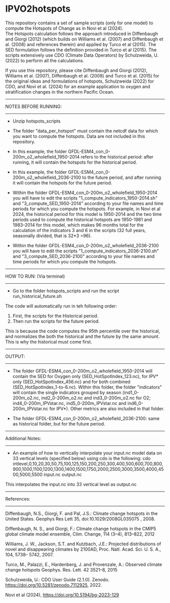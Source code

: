 # IPVO2hotspots

This repository contains a set of sample scripts (only for one model) to compute the Hotspots of Change as in Novi et al (2024).  
The Hotspots calculation follows the approach introduced in Diffenbaugh and Giorgi (2012) 
(which builds on Williams et al. (2007) and Diffenbaugh et al. (2008) and references therein) and applied by Turco et al (2015). 
The SED formulation follows the definition provided in Turco et al (2015). 
The scripts extensively use CDO (Climate Data Operators) by Schulzweida, U. (2022) to perform all the calculations. 

If you use this repository, please cite Diffenbaugh and Giorgi (2012), Williams et al. (2007), Diffenbaugh et al. (2008) and Turco et al. (2015) for the original ideas and formulations of hotspots, Schulzweida (2022) for CDO, and Novi et al. (2024) for an example application to oxygen and stratification changes in the northern Pacific Ocean.  



***********************
NOTES BEFORE RUNNING: 
***********************
- Unzip hotspots_scripts
- The folder "data_per_hotspot" must contain the netcdf data for which you want to compute the hotspots. Data are not included in this repository. 
- In this example, the folder GFDL-ESM4_con_0-200m_o2_wholefield_1950-2014 refers to the historical period: after running, it will contain the hotspots for the historical period. 
- In this example, the folder GFDL-ESM4_con_0-200m_o2_wholefield_2036-2100 to the future period, and after running it will contain the hotspots for the future period.
- Within the folder GFDL-ESM4_con_0-200m_o2_wholefield_1950-2014 you will have to edit the scripts
  "1_compute_indicators_1950-2014.sh" and "3_compute_SED_1950-2014" according to your file names and time periods for which you compute the hotspots. For example, in Novi et al 2024, the historical period for this model is 1950-2014 and the two time periods used to compute the historical hotspots are 1950-1981 and 1983-2014 for this model, which makes 96 months total for the calculation of the indicators 3 and 6 in the scripts (32 full years, seasonally divided, that is 32*3 =96). 

- Within the folder GFDL-ESM4_con_0-200m_o2_wholefield_2036-2100 you will have to edit the scripts
  "1_compute_indicators_2036-2100.sh" and "3_compute_SED_2036-2100" according to your file names and time periods for which you compute the hotspots.

***************************
HOW TO RUN: (Via terminal)
***************************

- Go to the folder hotspots_scripts and run the script run_historical_future.sh 

The code will automatically run in teh following order:  
1) First, the scripts for the Historical period.
2) Then run the scripts for the future period.

This is because the code computes the 95th percentile over the historical, and normalizes the both the historical and the future by the same 
amount. This is why the historical must come first. 

***********************
OUTPUT: 
***********************
- The folder GFDL-ESM4_con_0-200m_o2_wholefield_1950-2014 will contain the SED for Oxygen only (SED_HotSpotIndex_123.nc), for IPV* only (SED_HotSpotIndex_456.nc) and for both combined (SED_HotSpotIndex_1-to-6.nc). Within this folder, the folder "indicators" will contain the single indicators grouped by season (ind1_0-200m_o2.nc, ind2_0-200m_o2.nc and ind3_0-200m_o2.nc for O2; ind4_0-200m_IPVstar.nc, ind5_0-200m_IPVstar.nc and ind6_0-200m_IPVstar.nc for IPV*). Other metrics are also included in that folder. 

- The folder GFDL-ESM4_con_0-200m_o2_wholefield_2036-2100: same as historical folder, but for the future period. 


***********************
 Additional Notes:
***********************

- An example of how to vertically interpolate your input.nc model data on 33 vertical levels (specified below) using cdo is the following: 
cdo intlevel,0,10,20,30,50,75,100,125,150,200,250,300,400,500,600,700,800,900,1000,1100,1200,1300,1400,1500,1750,2000,2500,3000,3500,4000,4500,5000,5500 input.nc output.nc

This interpolates the input.nc into 33 vertical level as output.nc

*********************************************
References: 
*********************************************
Diffenbaugh, N.S., Giorgi, F. and Pal, J.S.: Climate change hotspots in the United States. Geophys Res Lett 35, doi:10.1029/2008GL035075 , 2008. 

Diffenbaugh, N. S., and Giorgi, F.: Climate change hotspots in the CMIP5 global climate model ensemble, Clim. Change, 114 (3–4), 813–822, 2012 

Williams, J. W., Jackson, S.T. and Kutzbach, J.E.: Projected distributions of novel and disappearing climates by 2100AD, Proc. Natl. Acad. Sci. U. S. A., 104, 5738– 5742, 2007. 

Turco, M., Palazzi, E., Hardenberg, J. and Provenzale, A.: Observed climate change hotspots Geophys. Res. Lett. 42 3521–8, 2015 

Schulzweida, U.: CDO User Guide (2.1.0). Zenodo. https://doi.org/10.5281/zenodo.7112925, 2022. 

Novi et al (2024), https://doi.org/10.5194/bg-2023-129

